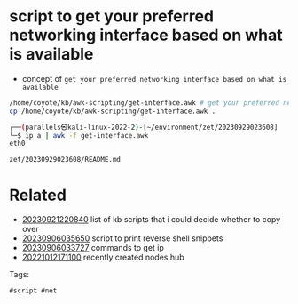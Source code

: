 # script to get your preferred networking interface based on what is available

- concept of `get your preferred networking interface based on what is available`

```bash
/home/coyote/kb/awk-scripting/get-interface.awk # get your preferred networking interface to work with, tunnels first, then networks, and then lan
cp /home/coyote/kb/awk-scripting/get-interface.awk .

┌──(parallels㉿kali-linux-2022-2)-[~/environment/zet/20230929023608]
└─$ ip a | awk -f get-interface.awk
eth0
```

` zet/20230929023608/README.md `

# Related

- [20230921220840](/zet/20230921220840/README.md) list of kb scripts that i could decide whether to copy over
- [20230906035650](/zet/20230906035650/README.md) script to print reverse shell snippets
- [20230906033727](/zet/20230906033727/README.md) commands to get ip
- [20221012171100](/zet/20221012171100/README.md) recently created nodes hub

Tags:

    #script #net
